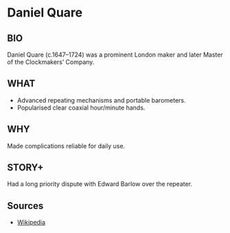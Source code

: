 ---
---
# Daniel Quare

## BIO
Daniel Quare (c.1647–1724) was a prominent London maker and later Master of the Clockmakers’ Company.

## WHAT
- Advanced repeating mechanisms and portable barometers.
- Popularised clear coaxial hour/minute hands.

## WHY
Made complications reliable for daily use.

## STORY+
Had a long priority dispute with Edward Barlow over the repeater.

## Sources
- [Wikipedia](https://en.wikipedia.org/wiki/Daniel_Quare)
